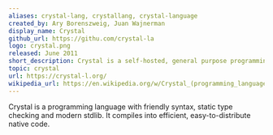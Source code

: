 ```yaml
---
aliases: crystal-lang, crystallang, crystal-language
created_by: Ary Borenszweig, Juan Wajnerman
display_name: Crystal
github_url: https://githu.com/crystal-la
logo: crystal.png
released: June 2011
short_description: Crystal is a self-hosted, general purpose programming language.
topic: crystal
url: https://crystal-l.org/
wikipedia_url: https://en.wikipedia.org/w/Crystal_(programming_language)
---
```

Crystal is a programming language with friendly syntax, static type checking and modern stdlib. It compiles into efficient, easy-to-distribute native code.
